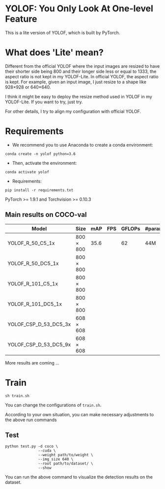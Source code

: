 # YOLOF: You Only Look At One-level Feature

This is a lite version of YOLOF, which is built by PyTorch.

# What does 'Lite' mean?
Different from the official YOLOF where the input images are resized to have their shorter side being 800 and their longer side less or equal to 1333, 
the aspect ratio is not kept in my YOLOF-Lite. In official YOLOF, the aspect ratio is kept. For example, given an input image, I just resize to a shape like 928×928 or 640×640.

I think it might be easy to deploy the resize method used in YOLOF in my YOLOF-Lite. If you
want to try, just try.

For other details, I try to align my configuration with official YOLOF.

# Requirements
- We recommend you to use Anaconda to create a conda environment:
```Shell
conda create -n yolof python=3.6
```

- Then, activate the environment:
```Shell
conda activate yolof
```

- Requirements:
```Shell
pip install -r requirements.txt 
```
PyTorch >= 1.9.1 and Torchvision >= 0.10.3

## Main results on COCO-val

| Model                                     |  Size       |   mAP   |  FPS  |  GFLOPs |  #params |
|-------------------------------------------|-------------|---------|-------|---------|----------|
| YOLOF_R_50_C5_1x                          |  800 × 800  |  35.6   |       |  62     |  44M     |
| YOLOF_R_50_DC5_1x                         |  800 × 800  |         |       |         |          |
| YOLOF_R_101_C5_1x                         |  800 × 800  |         |       |         |          |
| YOLOF_R_101_DC5_1x                        |  800 × 800  |         |       |         |          |
| YOLOF_CSP_D_53_DC5_3x                     |  608 × 608  |         |       |         |          |
| YOLOF_CSP_D_53_DC5_9x                     |  608 × 608  |         |       |         |          |

More results are coming ...

# Train
```Shell
sh train.sh
```

You can change the configurations of `train.sh`.

According to your own situation, you can make necessary adjustments to the above run commands

## Test
```Shell
python test.py -d coco \
               --cuda \
               --weight path/to/weight \
               --img_size 640 \
               --root path/to/dataset/ \
               --show
```

You can run the above command to visualize the detection results on the dataset.
